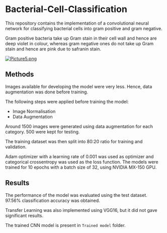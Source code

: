# Bacterial-Cell-Classification

This repository contains the implementation of a convolutional neural network for classifying bacterial cells into gram positive and gram negative.

Gram positive bacteria take up Gram stain in their cell wall and hence are deep violet in colour, whereas gram negative ones do not take up Gram stain and hence are pink due to safranin stain.

[![Picture5.png](https://i.postimg.cc/3N1pYCfR/Picture5.png)](https://postimg.cc/wRt3kJp8)



## Methods
Images available for developing the model were very less. Hence, data augmentation was done before training.

The following steps were applied before training the model:
- Image Normalisation
- Data Augmentation

Around 1500 images were generated using data augmentation for each category. 500 were kept for testing.

The training dataset was then split into 80:20 ratio for training and validation.

Adam optimizer with a learning rate of 0.001 was used as optimizer and categorical crossentropy was used as the loss function. The models were trained for 10 epochs with a batch size of 32, using NVIDIA MX-150 GPU. 

## Results
The performance of the model was evaluated using the test dataset.
97.56% classification accuracy was obtained.


Transfer Learning was also implemented using VGG16, but it did not gave significant results.


The trained CNN model is present in `Trained model` folder.



